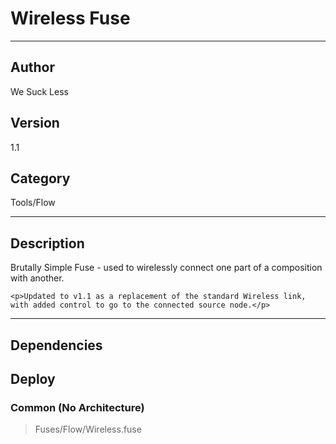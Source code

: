 # Wireless Fuse
___

## Author
We Suck Less

## Version
1.1

## Category
Tools/Flow

___

## Description
<p>Brutally Simple Fuse - used to wirelessly connect one part of a composition with another.</p>

	<p>Updated to v1.1 as a replacement of the standard Wireless link, with added control to go to the connected source node.</p>
	
	

___

## Dependencies

## Deploy

### Common (No Architecture)

> Fuses/Flow/Wireless.fuse  
